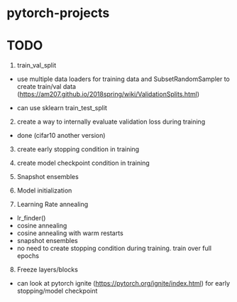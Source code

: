 # pytorch-projects

# TODO

1. train_val_split
- use multiple data loaders for training data and SubsetRandomSampler to create train/val data (https://am207.github.io/2018spring/wiki/ValidationSplits.html)

- can use sklearn train_test_split

2. create a way to internally evaluate validation loss during training
- done (cifar10 another version)

3. create early stopping condition in training

4. create model checkpoint condition in training

5. Snapshot ensembles

6. Model initialization

7. Learning Rate annealing
- lr_finder()
- cosine annealing
- cosine annealing with warm restarts
- snapshot ensembles
- no need to create stopping condition during training. train over full epochs

8. Freeze layers/blocks

- can look at pytorch ignite (https://pytorch.org/ignite/index.html) for early stopping/model checkpoint
